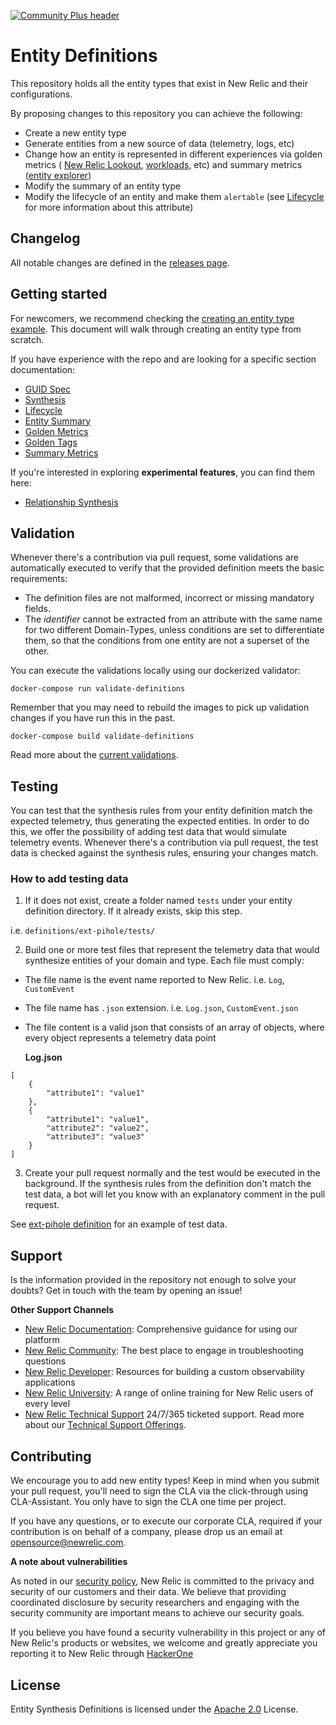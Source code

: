 [![Community Plus header](https://github.com/newrelic/opensource-website/raw/master/src/images/categories/Community_Plus.png)](https://opensource.newrelic.com/oss-category/#community-plus)

# Entity Definitions

This repository holds all the entity types that exist in New Relic and their configurations.

By proposing changes to this repository you can achieve the following:
- Create a new entity type
- Generate entities from a new source of data (telemetry, logs, etc)
- Change how an entity is represented in different experiences via golden metrics ( [New Relic Lookout](https://docs.newrelic.com/docs/new-relic-one/use-new-relic-one/core-concepts/new-relic-lookout-monitor-your-estate-glance/), [workloads](https://docs.newrelic.com/docs/new-relic-one/use-new-relic-one/workloads/workloads-isolate-resolve-incidents-faster/), etc) and summary metrics ([entity explorer](https://docs.newrelic.com/docs/new-relic-one/use-new-relic-one/core-concepts/new-relic-explorer-view-performance-across-apps-services-hosts/))
- Modify the summary of an entity type
- Modify the lifecycle of an entity and make them `alertable` (see [Lifecycle](docs/entities/lifecycle.md) for more information about this attribute)

## Changelog

All  notable changes are defined in the [releases page](https://github.com/newrelic/entity-definitions/releases).

## Getting started

For newcomers, we recommend checking the [creating an entity type example](docs/entities/README.md).
This document will walk through creating an entity type from scratch.

If you have experience with the repo and are looking for a specific section documentation:

- [GUID Spec](docs/entities/guid_spec.md)
- [Synthesis](docs/entities/synthesis.md)
- [Lifecycle](docs/entities/lifecycle.md)
- [Entity Summary](docs/entities/entity_summary.md)
- [Golden Metrics](docs/entities/golden_metrics.md)
- [Golden Tags](docs/entities/golden_tags.md)
- [Summary Metrics](docs/entities/summary_metrics.md)

If you're interested in exploring **experimental features**, you can find them here:

- [Relationship Synthesis](docs/relationships/relationship_synthesis.md)

## Validation

Whenever there's a contribution via pull request, some validations are automatically executed to verify that the provided definition meets the basic requirements:

* The definition files are not malformed, incorrect or missing mandatory fields.
* The *identifier* cannot be extracted from an attribute with the same name for two different Domain-Types, unless conditions are set to differentiate them, so that the conditions from one entity are not a superset of the other.

You can execute the validations locally using our dockerized validator:

```
docker-compose run validate-definitions
```

Remember that you may need to rebuild the images to pick up validation changes if you have run this in the past.

```
docker-compose build validate-definitions
```

Read more about the [current validations](/validator/README.md).

## Testing

You can test that the synthesis rules from your entity definition match the expected telemetry, thus generating the expected entities. In order to do this, we offer the possibility of adding test data that would simulate telemetry events. Whenever there's a contribution via pull request, the test data is checked against the synthesis rules, ensuring your changes match.

### How to add testing data

1. If it does not exist, create a folder named `tests` under your entity definition directory. If it already exists, skip this step.

  i.e. `definitions/ext-pihole/tests/`

2. Build one or more test files that represent the telemetry data that would synthesize entities of your domain and type. Each file must comply:
* The file name is the event name reported to New Relic. i.e. `Log`, `CustomEvent`
* The file name has `.json` extension. i.e. `Log.json`, `CustomEvent.json`
* The file content is a valid json that consists of an array of objects, where every object represents a telemetry data point

  **Log.json**
```
[
	{
		"attribute1": "value1"
	},
	{
		"attribute1": "value1",
		"attribute2": "value2",
		"attribute3": "value3"
	}
]
```

3. Create your pull request normally and the test would be executed in the background. If the synthesis rules from the definition don't match the test data, a bot will let you know with an explanatory comment in the pull request.

See [ext-pihole definition](https://github.com/newrelic/entity-definitions/tree/main/entity-types/ext-pihole/tests/) for an example of test data.


## Support

Is the information provided in the repository not enough to solve your doubts? Get in touch with the team by opening an issue!

**Other Support Channels**

* [New Relic Documentation](https://docs.newrelic.com): Comprehensive guidance for using our platform
* [New Relic Community](https://discuss.newrelic.com): The best place to engage in troubleshooting questions
* [New Relic Developer](https://developer.newrelic.com/): Resources for building a custom observability applications
* [New Relic University](https://learn.newrelic.com/): A range of online training for New Relic users of every level
* [New Relic Technical Support](https://support.newrelic.com/) 24/7/365 ticketed support. Read more about our [Technical Support Offerings](https://docs.newrelic.com/docs/licenses/license-information/general-usage-licenses/support-plan).

## Contributing
We encourage you to add new entity types! Keep in mind when you submit your pull request, you'll need to sign the CLA via the click-through using CLA-Assistant. You only have to sign the CLA one time per project.

If you have any questions, or to execute our corporate CLA, required if your contribution is on behalf of a company,  please drop us an email at opensource@newrelic.com.

**A note about vulnerabilities**

As noted in our [security policy](../../security/policy), New Relic is committed to the privacy and security of our customers and their data. We believe that providing coordinated disclosure by security researchers and engaging with the security community are important means to achieve our security goals.

If you believe you have found a security vulnerability in this project or any of New Relic's products or websites, we welcome and greatly appreciate you reporting it to New Relic through [HackerOne](https://hackerone.com/newrelic)

## License
Entity Synthesis Definitions is licensed under the [Apache 2.0](http://apache.org/licenses/LICENSE-2.0.txt) License.

